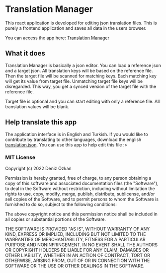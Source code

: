 # Translation Manager

This react application is developed for editing json translation files. This is purely a frontend application and saves all data in the users browser.

You can access the app here: [Translation Manager](https://donis3.github.io/translation-manager/)

## What it does

Translation Manager is basically a json editor. You can load a reference json and a target json. All translation keys will be based on the reference file. Then the target file will be scanned for matching keys. Each matching key will get its value from target file. Unmatching target file keys will be disregarded. This way, you get a synced version of the target file with the reference file. 

Target file is optional and you can start editing with only a reference file. All translation values will be blank.

## Help translate this app

The application interface is in English and Turkish. If you would like to contribute by translating to other languages, download the english [translation.json](https://raw.githubusercontent.com/donis3/translation-manager/master/public/locales/en/translation.json). You can use this app to help edit this file :>


### MIT License

Copyright (c) 2022 Deniz Özkan

Permission is hereby granted, free of charge, to any person obtaining a copy
of this software and associated documentation files (the "Software"), to deal
in the Software without restriction, including without limitation the rights
to use, copy, modify, merge, publish, distribute, sublicense, and/or sell
copies of the Software, and to permit persons to whom the Software is
furnished to do so, subject to the following conditions:

The above copyright notice and this permission notice shall be included in all
copies or substantial portions of the Software.

THE SOFTWARE IS PROVIDED "AS IS", WITHOUT WARRANTY OF ANY KIND, EXPRESS OR
IMPLIED, INCLUDING BUT NOT LIMITED TO THE WARRANTIES OF MERCHANTABILITY,
FITNESS FOR A PARTICULAR PURPOSE AND NONINFRINGEMENT. IN NO EVENT SHALL THE
AUTHORS OR COPYRIGHT HOLDERS BE LIABLE FOR ANY CLAIM, DAMAGES OR OTHER
LIABILITY, WHETHER IN AN ACTION OF CONTRACT, TORT OR OTHERWISE, ARISING FROM,
OUT OF OR IN CONNECTION WITH THE SOFTWARE OR THE USE OR OTHER DEALINGS IN THE
SOFTWARE.